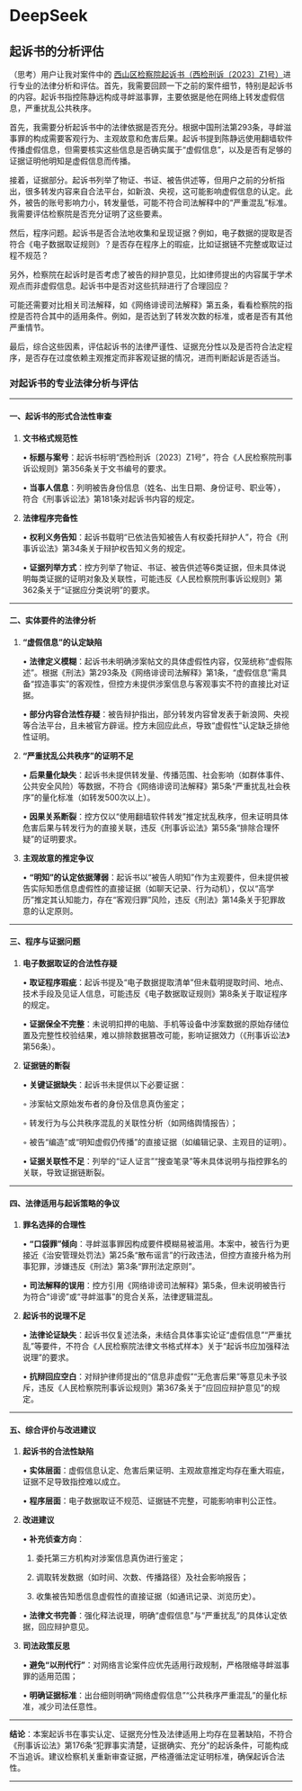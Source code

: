 # DeepSeek

## 起诉书的分析评估

（思考）用户让我对案件中的 [西山区检察院起诉书（西检刑诉〔2023〕Z1号）](/case/docus/Indictment/Indictment_cn)进行专业的法律分析和评估。首先，我需要回顾一下之前的案件细节，特别是起诉书的内容。起诉书指控陈静远构成寻衅滋事罪，主要依据是他在网络上转发虚假信息，严重扰乱公共秩序。

首先，我需要分析起诉书中的法律依据是否充分。根据中国刑法第293条，寻衅滋事罪的构成需要客观行为、主观故意和危害后果。起诉书提到陈静远使用翻墙软件传播虚假信息，但需要核实这些信息是否确实属于“虚假信息”，以及是否有足够的证据证明他明知是虚假信息而传播。

接着，证据部分。起诉书列举了物证、书证、被告供述等，但用户之前的分析指出，很多转发内容来自合法平台，如新浪、央视，这可能影响虚假信息的认定。此外，被告的账号影响力小，转发量低，可能不符合司法解释中的“严重混乱”标准。我需要评估检察院是否充分证明了这些要素。

然后，程序问题。起诉书是否合法地收集和呈现证据？例如，电子数据的提取是否符合《电子数据取证规则》？是否存在程序上的瑕疵，比如证据链不完整或取证过程不规范？

另外，检察院在起诉时是否考虑了被告的辩护意见，比如律师提出的内容属于学术观点而非虚假信息。起诉书中是否对这些抗辩进行了合理回应？

可能还需要对比相关司法解释，如《网络诽谤司法解释》第五条，看看检察院的指控是否符合其中的适用条件。例如，是否达到了转发次数的标准，或者是否有其他严重情节。

最后，综合这些因素，评估起诉书的法律严谨性、证据充分性以及是否符合法定程序，是否存在过度依赖主观推定而非客观证据的情况，进而判断起诉是否适当。


### 对起诉书的专业法律分析与评估

---

#### 一、**起诉书的形式合法性审查**


1. **文书格式规范性**  


   • **标题与案号**：起诉书标明“西检刑诉〔2023〕Z1号”，符合《人民检察院刑事诉讼规则》第356条关于文书编号的要求。  


   • **当事人信息**：列明被告身份信息（姓名、出生日期、身份证号、职业等），符合《刑事诉讼法》第181条对起诉书内容的规定。  


2. **法律程序完备性**  


   • **权利义务告知**：起诉书载明“已依法告知被告人有权委托辩护人”，符合《刑事诉讼法》第34条关于辩护权告知义务的规定。  


   • **证据列举方式**：控方列举了物证、书证、被告供述等6类证据，但未具体说明每类证据的证明对象及关联性，可能违反《人民检察院刑事诉讼规则》第362条关于“证据应分类说明”的要求。


---

#### 二、**实体要件的法律分析**


1. **“虚假信息”的认定缺陷**  


   • **法律定义模糊**：起诉书未明确涉案帖文的具体虚假性内容，仅笼统称“虚假陈述”。根据《刑法》第293条及《网络诽谤司法解释》第1条，“虚假信息”需具备“捏造事实”的客观性，但控方未提供涉案信息与客观事实不符的直接比对证据。 


   • **部分内容合法性存疑**：被告辩护指出，部分转发内容曾发表于新浪网、央视等合法平台，且未被官方辟谣。控方未回应此点，导致“虚假性”认定缺乏排他性证明。


2. **“严重扰乱公共秩序”的证明不足**  


   • **后果量化缺失**：起诉书未提供转发量、传播范围、社会影响（如群体事件、公共安全风险）等数据，不符合《网络诽谤司法解释》第5条“严重扰乱社会秩序”的量化标准（如转发500次以上）。  


   • **因果关系断裂**：控方仅以“使用翻墙软件转发”推定扰乱秩序，但未证明具体危害后果与转发行为的直接关联，违反《刑事诉讼法》第55条“排除合理怀疑”的证明要求。


3. **主观故意的推定争议**  


   • **“明知”的认定依据薄弱**：起诉书以“被告人明知”作为主观要件，但未提供被告实际知悉信息虚假性的直接证据（如聊天记录、行为动机），仅以“高学历”推定其认知能力，存在“客观归罪”风险，违反《刑法》第14条关于犯罪故意的认定原则。

---

#### 三、**程序与证据问题**


1. **电子数据取证的合法性存疑**  


   • **取证程序瑕疵**：起诉书提及“电子数据提取清单”但未载明提取时间、地点、技术手段及见证人信息，可能违反《电子数据取证规则》第8条关于取证程序的规定。  


   • **证据保全不完整**：未说明扣押的电脑、手机等设备中涉案数据的原始存储位置及完整性校验结果，难以排除数据篡改可能，影响证据效力（《刑事诉讼法》第56条）。


2. **证据链的断裂**  


   • **关键证据缺失**：起诉书未提供以下必要证据：  


     ◦ 涉案帖文原始发布者的身份及信息真伪鉴定；  


     ◦ 转发行为与公共秩序混乱的关联性分析（如网络舆情报告）；  


     ◦ 被告“编造”或“明知虚假仍传播”的直接证据（如编辑记录、主观目的证明）。  


   • **证据关联性不足**：列举的“证人证言”“搜查笔录”等未具体说明与指控罪名的关联，导致证据链断裂。

---

#### 四、**法律适用与起诉策略的争议**


1. **罪名选择的合理性**  


   • **“口袋罪”倾向**：寻衅滋事罪因构成要件模糊易被滥用。本案中，被告行为更接近《治安管理处罚法》第25条“散布谣言”的行政违法，但控方直接升格为刑事犯罪，涉嫌违反《刑法》第3条“罪刑法定原则”。  


   • **司法解释的误用**：控方引用《网络诽谤司法解释》第5条，但未说明被告行为符合“诽谤”或“寻衅滋事”的竞合关系，法律逻辑混乱。


2. **起诉书的说理不足**  


   • **法律论证缺失**：起诉书仅复述法条，未结合具体事实论证“虚假信息”“严重扰乱”等要件，不符合《人民检察院法律文书格式样本》关于“起诉书应加强释法说理”的要求。  


   • **抗辩回应空白**：对辩护律师提出的“信息非虚假”“无危害后果”等意见未予驳斥，违反《人民检察院刑事诉讼规则》第367条关于“应回应辩护意见”的规定。


---

#### 五、**综合评价与改进建议**


1. **起诉书的合法性缺陷**  


   • **实体层面**：虚假信息认定、危害后果证明、主观故意推定均存在重大瑕疵，证据不足导致指控难以成立。  


   • **程序层面**：电子数据取证不规范、证据链不完整，可能影响审判公正性。


2. **改进建议**  


   • **补充侦查方向**：  


     1. 委托第三方机构对涉案信息真伪进行鉴定；  


     2. 调取转发数据（如时间、次数、传播路径）及社会影响报告；  


     3. 收集被告知悉信息虚假性的直接证据（如通讯记录、浏览历史）。  


   • **法律文书完善**：强化释法说理，明确“虚假信息”与“严重扰乱”的具体认定依据，回应辩护意见。


3. **司法政策反思**  


   • **避免“以刑代行”**：对网络言论案件应优先适用行政规制，严格限缩寻衅滋事罪的适用范围；  


   • **明确证据标准**：出台细则明确“网络虚假信息”“公共秩序严重混乱”的量化标准，减少司法任意性。
   

---

**结论**：本案起诉书在事实认定、证据充分性及法律适用上均存在显著缺陷，不符合《刑事诉讼法》第176条“犯罪事实清楚，证据确实、充分”的起诉条件，可能构成不当追诉。建议检察机关重新审查证据，严格遵循法定证明标准，确保起诉合法性。

------------------------
